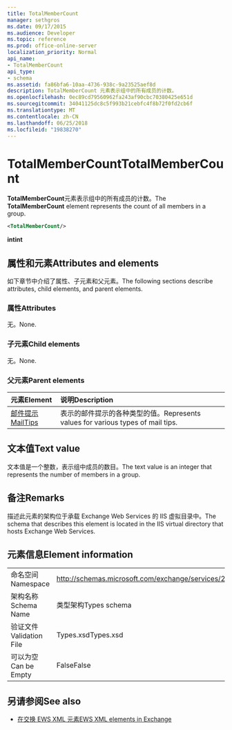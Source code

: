 ```yaml
---
title: TotalMemberCount
manager: sethgros
ms.date: 09/17/2015
ms.audience: Developer
ms.topic: reference
ms.prod: office-online-server
localization_priority: Normal
api_name:
- TotalMemberCount
api_type:
- schema
ms.assetid: fa86bfa6-10aa-4736-938c-9a23525aef8d
description: TotalMemberCount 元素表示组中的所有成员的计数。
ms.openlocfilehash: 0ec89cd79560962fa243af90cbc70380425e651d
ms.sourcegitcommit: 34041125dc8c5f993b21cebfc4f8b72f0fd2cb6f
ms.translationtype: MT
ms.contentlocale: zh-CN
ms.lasthandoff: 06/25/2018
ms.locfileid: "19838270"
---
```

# <a name="totalmembercount"></a><span data-ttu-id="3981f-103">TotalMemberCount</span><span class="sxs-lookup"><span data-stu-id="3981f-103">TotalMemberCount</span></span>

<span data-ttu-id="3981f-104">**TotalMemberCount**元素表示组中的所有成员的计数。</span><span class="sxs-lookup"><span data-stu-id="3981f-104">The **TotalMemberCount** element represents the count of all members in a group.</span></span> 
  
```XML
<TotalMemberCount/>
```

 <span data-ttu-id="3981f-105">**int**</span><span class="sxs-lookup"><span data-stu-id="3981f-105">**int**</span></span>
## <a name="attributes-and-elements"></a><span data-ttu-id="3981f-106">属性和元素</span><span class="sxs-lookup"><span data-stu-id="3981f-106">Attributes and elements</span></span>

<span data-ttu-id="3981f-107">如下章节中介绍了属性、子元素和父元素。</span><span class="sxs-lookup"><span data-stu-id="3981f-107">The following sections describe attributes, child elements, and parent elements.</span></span>
  
### <a name="attributes"></a><span data-ttu-id="3981f-108">属性</span><span class="sxs-lookup"><span data-stu-id="3981f-108">Attributes</span></span>

<span data-ttu-id="3981f-109">无。</span><span class="sxs-lookup"><span data-stu-id="3981f-109">None.</span></span>
  
### <a name="child-elements"></a><span data-ttu-id="3981f-110">子元素</span><span class="sxs-lookup"><span data-stu-id="3981f-110">Child elements</span></span>

<span data-ttu-id="3981f-111">无。</span><span class="sxs-lookup"><span data-stu-id="3981f-111">None.</span></span>
  
### <a name="parent-elements"></a><span data-ttu-id="3981f-112">父元素</span><span class="sxs-lookup"><span data-stu-id="3981f-112">Parent elements</span></span>

|<span data-ttu-id="3981f-113">**元素**</span><span class="sxs-lookup"><span data-stu-id="3981f-113">**Element**</span></span>|<span data-ttu-id="3981f-114">**说明**</span><span class="sxs-lookup"><span data-stu-id="3981f-114">**Description**</span></span>|
|:-----|:-----|
|[<span data-ttu-id="3981f-115">邮件提示</span><span class="sxs-lookup"><span data-stu-id="3981f-115">MailTips</span></span>](mailtips.md) <br/> |<span data-ttu-id="3981f-116">表示的邮件提示的各种类型的值。</span><span class="sxs-lookup"><span data-stu-id="3981f-116">Represents values for various types of mail tips.</span></span>  <br/> |
   
## <a name="text-value"></a><span data-ttu-id="3981f-117">文本值</span><span class="sxs-lookup"><span data-stu-id="3981f-117">Text value</span></span>

<span data-ttu-id="3981f-118">文本值是一个整数，表示组中成员的数目。</span><span class="sxs-lookup"><span data-stu-id="3981f-118">The text value is an integer that represents the number of members in a group.</span></span>
  
## <a name="remarks"></a><span data-ttu-id="3981f-119">备注</span><span class="sxs-lookup"><span data-stu-id="3981f-119">Remarks</span></span>

<span data-ttu-id="3981f-120">描述此元素的架构位于承载 Exchange Web Services 的 IIS 虚拟目录中。</span><span class="sxs-lookup"><span data-stu-id="3981f-120">The schema that describes this element is located in the IIS virtual directory that hosts Exchange Web Services.</span></span>
  
## <a name="element-information"></a><span data-ttu-id="3981f-121">元素信息</span><span class="sxs-lookup"><span data-stu-id="3981f-121">Element information</span></span>

|||
|:-----|:-----|
|<span data-ttu-id="3981f-122">命名空间</span><span class="sxs-lookup"><span data-stu-id="3981f-122">Namespace</span></span>  <br/> |http://schemas.microsoft.com/exchange/services/2006/types  <br/> |
|<span data-ttu-id="3981f-123">架构名称</span><span class="sxs-lookup"><span data-stu-id="3981f-123">Schema Name</span></span>  <br/> |<span data-ttu-id="3981f-124">类型架构</span><span class="sxs-lookup"><span data-stu-id="3981f-124">Types schema</span></span>  <br/> |
|<span data-ttu-id="3981f-125">验证文件</span><span class="sxs-lookup"><span data-stu-id="3981f-125">Validation File</span></span>  <br/> |<span data-ttu-id="3981f-126">Types.xsd</span><span class="sxs-lookup"><span data-stu-id="3981f-126">Types.xsd</span></span>  <br/> |
|<span data-ttu-id="3981f-127">可以为空</span><span class="sxs-lookup"><span data-stu-id="3981f-127">Can be Empty</span></span>  <br/> |<span data-ttu-id="3981f-128">False</span><span class="sxs-lookup"><span data-stu-id="3981f-128">False</span></span>  <br/> |
   
## <a name="see-also"></a><span data-ttu-id="3981f-129">另请参阅</span><span class="sxs-lookup"><span data-stu-id="3981f-129">See also</span></span>



- [<span data-ttu-id="3981f-130">在交换 EWS XML 元素</span><span class="sxs-lookup"><span data-stu-id="3981f-130">EWS XML elements in Exchange</span></span>](ews-xml-elements-in-exchange.md)


